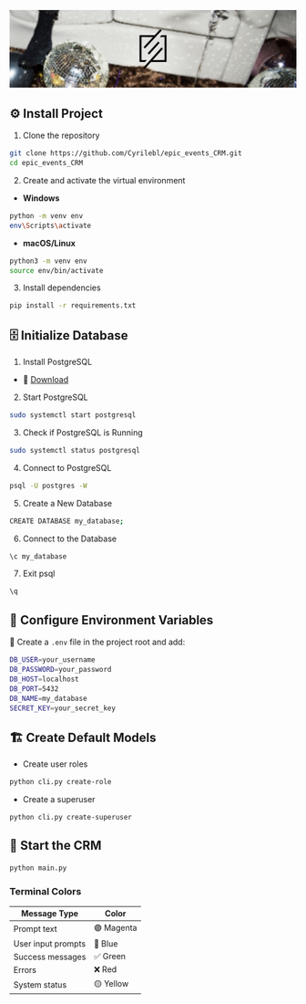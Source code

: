 ![Epic Events banner](images/epic-events-banner.png)

## ⚙️ Install Project

1. Clone the repository

```bash
git clone https://github.com/Cyrilebl/epic_events_CRM.git
cd epic_events_CRM
```

2. Create and activate the virtual environment

- **Windows**

```bash
python -m venv env
env\Scripts\activate
```

- **macOS/Linux**

```bash
python3 -m venv env
source env/bin/activate
```

3. Install dependencies

```bash
pip install -r requirements.txt
```

## 🗄️ Initialize Database

1. Install PostgreSQL

- 🔗 [Download](https://www.postgresql.org/download/)

2. Start PostgreSQL

```bash
sudo systemctl start postgresql
```

3. Check if PostgreSQL is Running

```bash
sudo systemctl status postgresql
```

4. Connect to PostgreSQL

```bash
psql -U postgres -W
```

5. Create a New Database

```bash
CREATE DATABASE my_database;
```

6. Connect to the Database

```bash
\c my_database
```

7. Exit psql

```bash
\q
```

## 🔑 Configure Environment Variables

📄 Create a `.env` file in the project root and add:

```bash
DB_USER=your_username
DB_PASSWORD=your_password
DB_HOST=localhost
DB_PORT=5432
DB_NAME=my_database
SECRET_KEY=your_secret_key
```

## 🏗 Create Default Models

- Create user roles

```bash
python cli.py create-role
```

- Create a superuser

```bash
python cli.py create-superuser
```

## 🚀 Start the CRM

```bash
python main.py
```

### Terminal Colors

| Message Type       | Color      |
| ------------------ | ---------- |
| Prompt text        | 🟣 Magenta |
| User input prompts | 🔵 Blue    |
| Success messages   | ✅ Green   |
| Errors             | ❌ Red     |
| System status      | 🟡 Yellow  |
